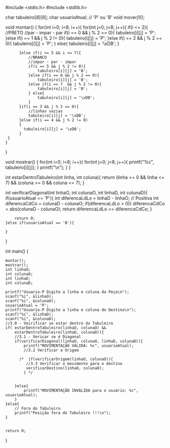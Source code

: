 
#include <stdio.h>
#include <stdlib.h>

char tabuleiro[8][8];
char usuarioAtual; // 'P' ou 'B'
void moverj1();

void montar() {
    for(int i=0; i<8; i++){
      for(int j=0; j<8; j++){
          if(i <= 2){
              //PRETO
              //par - impar - par
              if(i == 0 && j % 2 == 0){
                  tabuleiro[i][j] = 'P';
              }else if(i == 1 && j % 2 != 0){
                  tabuleiro[i][j] = 'P';
              }else if(i == 2 && j % 2 == 0){
                  tabuleiro[i][j] = 'P';
              } else{
                  tabuleiro[i][j] = '\xDB';
              }

          }else if(i >= 5 && i <= 7){
              //BRANCO
              //impar - par - impar
              if(i == 5 && j % 2 != 0){
                  tabuleiro[i][j] = 'B';
              }else if(i == 6 && j % 2 == 0){
                  tabuleiro[i][j] = 'B';
              }else if(i == 7  && j % 2 != 0){
                  tabuleiro[i][j] = 'B';
              } else{
                  tabuleiro[i][j] = '\xDB';
              }
          }if(i == 3 && j % 2 == 0){
              //linhas vazias
              tabuleiro[i][j] = '\xDB';
          }else if(i == 4 && j % 2 != 0)
          {
            tabuleiro[i][j] = '\xDB';
          }
     }
    }
}

void mostrar() {
     for(int i=0; i<8; i++){
      for(int j=0; j<8; j++){
          printf("%c", tabuleiro[i][j]);
        }
         printf("\n");
     }
}

int estarDentroTabuleiro(int linha, int coluna){
    return (linha >= 0 && linha <= 7) &&
        (coluna >= 0 && coluna <= 7);
}

int verificarDiagonal(int linhaO, int colunaO, int linhaD, int colunaD){
    if(usuarioAtual == 'P'){
        int diferencaLdLo = linhaD - linhaO; // Positiva
        int diferencaCdCo = colunaD - colunaO;
        if(diferencaLdLo > 0){
            diferencaCdCo = abs(colunaD - colunaO);
            return diferencaLdLo == diferencaCdCo;
        }

        return 0;
    }else if(usuarioAtual == 'B'){

    }

}

int main()
{

    montar();
    mostrar();
    int linhaO;
    int colunaO;
    int linhaD;
    int colunaD;

    printf("Usuario-P Digite a linha e coluna da Peça\n");
    scanf("%i", &linhaO);
    scanf("%i", &colunaO);
    usuarioAtual = 'P';
    printf("Usuario-P Digite a linha e coluna do Destino\n");
    scanf("%i", &linhaD);
    scanf("%i", &colunaD);
    //3.0 - Veirificar se estar dentro do Tabuleiro
    if( estarDentroTabuleiro(linhaO, colunaO) &&
        estarDentroTabuleiro(linhaD, colunaD)){
        //3.1 - Vericar se é Diagonal
        if(verificarDiagonal(linhaO, colunaO, linhaD, colunaD)){
            printf("MOVIMENTAÇÃO VÁLIDA: %c", usuarioAtual);
            //3.2 Verificar a Origem

          /*  if(verificarOrigem(linhaO, colunaO)){
             //3.3 Verificar o movimento para o destino
             verificarDestino(linhaO, colunaO);
            } */


        }else{
            printf("MOVIMENTAÇÃO INVÁLIDA para o usuário: %c", usuarioAtual);
        }
    }else{
        // Fora do Tabuleiro
        printf("Posição fora do Tabuleiro !!!\n");
    }


    return 0;
}

